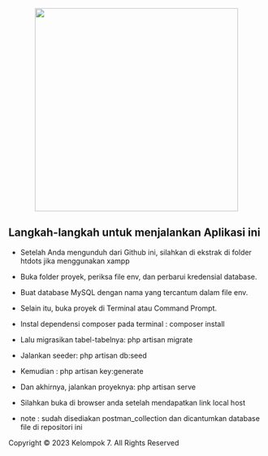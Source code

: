 <p align="center"><img src="https://res.cloudinary.com/dtfbvvkyp/image/upload/v1566331377/laravel-logolockup-cmyk-red.svg" width="400"></p>

## Langkah-langkah untuk menjalankan Aplikasi ini 

-  Setelah Anda mengunduh dari Github ini, silahkan di ekstrak di folder htdots jika menggunakan xampp 
-  Buka folder proyek, periksa file env, dan perbarui kredensial database.
-  Buat database MySQL dengan nama yang tercantum dalam file env.
-  Selain itu, buka proyek di Terminal atau Command Prompt.
-  Instal dependensi composer pada terminal : composer install
-  Lalu migrasikan tabel-tabelnya: php artisan migrate
-  Jalankan seeder: php artisan db:seed
-  Kemudian : php artisan key:generate
-  Dan akhirnya, jalankan proyeknya: php artisan serve
-  Silahkan buka di browser anda setelah mendapatkan link local host


-   note : sudah disediakan postman_collection dan dicantumkan database file di repositori ini

Copyright © 2023 Kelompok 7. All Rights Reserved
